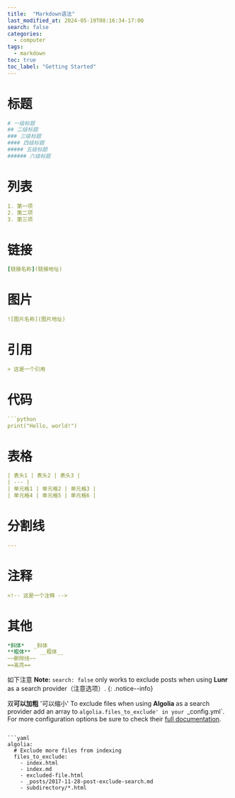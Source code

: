 ```yaml
---
title:  "Markdown语法"
last_modified_at: 2024-05-19T08:16:34-17:00
search: false
categories: 
  - computer
tags: 
  - markdown
toc: true
toc_label: "Getting Started"
---
```


# 标题
```yaml
# 一级标题
## 二级标题
### 三级标题
#### 四级标题
##### 五级标题
###### 六级标题
```
# 列表
```yaml
1. 第一项
2. 第二项
3. 第三项
```
# 链接
```yaml
[链接名称](链接地址)
```
# 图片
```yaml
![图片名称](图片地址)
```
# 引用
```yaml
> 这是一个引用
```
# 代码
```yaml
```python
print("Hello, world!")
```
# 表格
```yaml
| 表头1 | 表头2 | 表头3 |
| --- |
| 单元格1 | 单元格2 | 单元格3 |
| 单元格4 | 单元格5 | 单元格6 |
```
# 分割线
```yaml
---
```
# 注释
```yaml
<!-- 这是一个注释 -->
```
# 其他
```yaml
*斜体*   _斜体_
**粗体**   __粗体__
~~删除线~~
==高亮==
```

如下注意
**Note:** `search: false` only works to exclude posts when using **Lunr** as a search provider（注意选项）.
{: .notice--info}

双**可以加粗**   '可以缩小'
To exclude files when using **Algolia** as a search provider add an array to `algolia.files_to_exclude' in your `_config.yml`. For more configuration options be sure to check their [full documentation](https://community.algolia.com/jekyll-algolia/options.html).


```

```yaml
algolia:
  # Exclude more files from indexing
  files_to_exclude:
    - index.html
    - index.md
    - excluded-file.html
    - _posts/2017-11-28-post-exclude-search.md
    - subdirectory/*.html
```